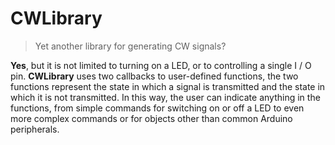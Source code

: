 # CWLibrary

>Yet another library for generating CW signals?

**Yes**, but it is not limited to turning on a LED, or to controlling a single I / O pin.
**CWLibrary** uses two callbacks to user-defined functions, the two functions represent the state in which a signal is transmitted and the state in which it is not transmitted. In this way, the user can indicate anything in the functions, from simple commands for switching on or off a LED to even more complex commands or for objects other than common Arduino peripherals.
